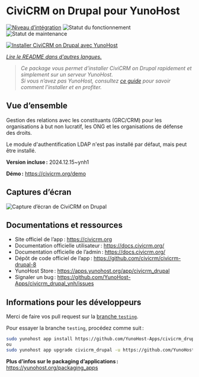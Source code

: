 <!--
Nota bene : ce README est automatiquement généré par <https://github.com/YunoHost/apps/tree/master/tools/readme_generator>
Il NE doit PAS être modifié à la main.
-->

# CiviCRM on Drupal pour YunoHost

[![Niveau d’intégration](https://apps.yunohost.org/badge/integration/civicrm_drupal)](https://ci-apps.yunohost.org/ci/apps/civicrm_drupal/)
![Statut du fonctionnement](https://apps.yunohost.org/badge/state/civicrm_drupal)
![Statut de maintenance](https://apps.yunohost.org/badge/maintained/civicrm_drupal)

[![Installer CiviCRM on Drupal avec YunoHost](https://install-app.yunohost.org/install-with-yunohost.svg)](https://install-app.yunohost.org/?app=civicrm_drupal)

*[Lire le README dans d'autres langues.](./ALL_README.md)*

> *Ce package vous permet d’installer CiviCRM on Drupal rapidement et simplement sur un serveur YunoHost.*  
> *Si vous n’avez pas YunoHost, consultez [ce guide](https://yunohost.org/install) pour savoir comment l’installer et en profiter.*

## Vue d’ensemble

Gestion des relations avec les constituants (GRC/CRM) pour les organisations à but non lucratif, les ONG et les organisations de défense des droits.

Le module d'authentification LDAP n'est pas installé par défaut, mais peut être installé.


**Version incluse :** 2024.12.15~ynh1

**Démo :** <https://civicrm.org/demo>

## Captures d’écran

![Capture d’écran de CiviCRM on Drupal](./doc/screenshots/screenshot.png)

## Documentations et ressources

- Site officiel de l’app : <https://civicrm.org>
- Documentation officielle utilisateur : <https://docs.civicrm.org/>
- Documentation officielle de l’admin : <https://docs.civicrm.org/>
- Dépôt de code officiel de l’app : <https://github.com/civicrm/civicrm-drupal-8>
- YunoHost Store : <https://apps.yunohost.org/app/civicrm_drupal>
- Signaler un bug : <https://github.com/YunoHost-Apps/civicrm_drupal_ynh/issues>

## Informations pour les développeurs

Merci de faire vos pull request sur la [branche `testing`](https://github.com/YunoHost-Apps/civicrm_drupal_ynh/tree/testing).

Pour essayer la branche `testing`, procédez comme suit :

```bash
sudo yunohost app install https://github.com/YunoHost-Apps/civicrm_drupal_ynh/tree/testing --debug
ou
sudo yunohost app upgrade civicrm_drupal -u https://github.com/YunoHost-Apps/civicrm_drupal_ynh/tree/testing --debug
```

**Plus d’infos sur le packaging d’applications :** <https://yunohost.org/packaging_apps>
